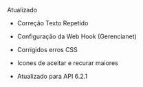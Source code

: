 Atualizado

- Correção Texto Repetido
- Configuração da Web Hook (Gerencianet)
- Corrigidos erros CSS
- Icones de aceitar e recurar maiores

- Atualizado para API 6.2.1
